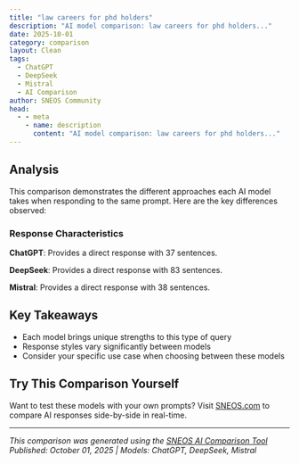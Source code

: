 ```yaml
---
title: "law careers for phd holders"
description: "AI model comparison: law careers for phd holders..."
date: 2025-10-01
category: comparison
layout: Clean
tags:
  - ChatGPT
  - DeepSeek
  - Mistral
  - AI Comparison
author: SNEOS Community
head:
  - - meta
    - name: description
      content: "AI model comparison: law careers for phd holders..."
---
```


<ChatComparison
  title="law careers for phd holders"
  prompt="law careers for phd holders"
  :responses='{
    "ChatGPT": "PhD holders have a variety of career options in the field of law, depending on their specific area of expertise, interests, and background. Here are some potential law-related career paths for individuals with a PhD:\n\n1. **Legal Academia and Research**  \n   - Becoming a law professor or researcher at universities and law schools.  \n   - Conducting interdisciplinary research that combines law with fields like sociology, economics, political science, or technology.  \n   - Publishing scholarly articles, books, and case studies.\n\n2. **Law and Policy Analyst**  \n   - Working with governmental agencies, think tanks, or NGOs to analyze, develop, and advocate policy.  \n   - Providing expert advice on the legal implications of proposed legislation or regulations.\n\n3. **Legal Consultant**  \n   - Advising law firms, corporations, or public organizations on specialized areas of law, especially if your PhD relates to a niche area (e.g., environmental law, intellectual property, international law).  \n   - Utilizing deep subject matter expertise to inform legal strategy.\n\n4. **Intellectual Property Specialist**  \n   - If your PhD is in a STEM field, you can work in patent law as a patent agent, patent examiner, or consultant. Some PhDs pursue additional qualifications to become patent attorneys.  \n   - Helping protect and manage IP portfolios for companies or law firms.\n\n5. **Compliance Officer or Legal Advisor in Corporations**  \n   - Ensuring that companies comply with legal and regulatory requirements.  \n   - Drafting and reviewing contracts and legal documents related to corporate activities.\n\n6. **Government Legal Roles**  \n   - Serving as legal advisors or policy experts in various government departments or agencies.  \n   - Engaging in legislative drafting or regulatory oversight.\n\n7. **Forensic Legal Expert**  \n   - Providing expertise in forensic science or other technical domains during legal proceedings.  \n   - Assisting in the interpretation of evidence that requires specialized knowledge.\n\n8. **Consultancy and Expert Witness**  \n   - Offering expert witness services in court cases where specialized knowledge is needed.  \n   - Consulting for law firms on complex legal matters that intersect with your field of study.\n\n9. **Nonprofit and Advocacy Work**  \n   - Working with organizations focused on human rights, environmental law, or social justice, using your expertise to influence legal outcomes and policy.\n\n10. **Interdisciplinary Legal Careers**  \n    - Combining your PhD expertise with law in emerging fields like cybersecurity law, health law, technology law, or international trade law.\n\n**Next Steps:**  \n- Consider additional qualifications such as a JD (Juris Doctor) if you wish to practice law as an attorney.  \n- Gain experience through internships, fellowships, or part-time roles in law-related settings.  \n- Network with legal professionals and academics.\n\nIf you provide your specific PhD discipline, I can suggest more tailored opportunities!",
    "DeepSeek": "Of course. A PhD is a tremendous asset that signals deep research expertise, analytical rigor, and specialized knowledge. While the most obvious path is becoming a law professor, the legal profession offers a rich and diverse landscape of high-value careers for PhD holders beyond the academy.\n\nHere\u2019s a comprehensive guide to law careers for PhD holders, broken down by path.\n\n### Path 1: The Traditional Legal Practice Route (Becoming a Lawyer)\n\nThis path requires going to law school and passing the bar exam, but your PhD gives you a massive advantage.\n\n**Why it\u0027s a great fit:** Your PhD demonstrates you can handle complex, long-term research projects, write persuasively, and master a dense body of knowledge\u2014all core skills of a successful lawyer.\n\n**Best For:** PhDs who want to directly represent clients, argue in court, or negotiate deals, and are willing to invest the time and resources in a JD.\n\n**Potential Legal Specialties (matched by PhD field):**\n\n*   **Sciences (Biology, Chemistry, Physics, Engineering):**\n    *   **Patent Prosecution:** Drafting and prosecuting patent applications before the USPTO. This is a perfect fit. You can become a **Patent Agent** *even before law school* by passing the Patent Bar Exam.\n    *   **Patent Litigation:** Representing clients in court when patent rights are infringed. Your deep technical knowledge is invaluable for explaining complex ideas to judges and juries.\n    *   **Food \u0026 Drug Law:** Working on regulatory approvals (e.g., with the FDA) for pharmaceuticals, medical devices, and biologics.\n    *   **Environmental Law:** Handling cases related to pollution, climate change, and environmental regulations.\n\n*   **Economics, Finance, Statistics:**\n    *   **Antitrust / Competition Law:** Analyzing market data, mergers, and monopolistic practices. Economists are crucial in this field.\n    *   **Securities Litigation \u0026 White-Collar Defense:** Defending against or prosecuting financial fraud, insider trading, and other complex financial crimes.\n    *   **Tax Law:** Handling sophisticated domestic and international tax planning and disputes.\n\n*   **Humanities (History, Philosophy, Literature, etc.):**\n    *   **Appellate Litigation:** Crafting sophisticated legal arguments and writing persuasive briefs for appeals courts. The skills in close reading, argumentation, and writing are directly transferable.\n    *   **Constitutional Law:** Working on landmark cases involving civil rights, free speech, and governmental powers.\n    *   **General Commercial Litigation:** The analytical and writing skills are universally applicable.\n\n*   **Psychology, Sociology, Criminology:**\n    *   **Criminal Law:** Both prosecution and defense, bringing a deep understanding of human behavior, bias, and social factors.\n    *   **Family Law:** Handling child custody cases where understanding child development and family dynamics is key.\n    *   **Juvenile Justice:** Advocating for youth within the legal system.\n\n---\n\n### Path 2: Careers in Law, *Without* a JD (Leveraging Your PhD Directly)\n\nThis is often an overlooked but fantastic avenue. You practice law *adjacently*.\n\n**1. Legal Academia \u0026 Research**\n*   **Law Professor:** This is the classic path. While many professors have a JD/PhD, a PhD alone can qualify you, especially for teaching:\n    *   **Law \u0026 [Your Field]:** e.g., Law \u0026 Economics, Law \u0026 Psychology, Law \u0026 Philosophy, Law \u0026 History.\n    *   **Legal Writing and Research.**\n*   **Director of Research / Fellow at a Think Tank:** Organizations like the RAND Corporation, Urban Institute, or Cato Institute need PhDs to conduct empirical research on the effects of laws and policies (e.g., on crime, education, health).\n*   **Academic Researcher / Principal Investigator:** Secure grants to run research projects on topics like forensic science, jury decision-making, or the impact of regulations.\n\n**2. Policy, Government, \u0026 Regulation**\n*   **Policy Analyst (Government or NGO):** Draft legislation, analyze the impact of proposed laws, and advise lawmakers. Your PhD gives you instant credibility.\n*   **Regulatory Affairs Specialist/Manager:** Work within companies or consulting firms to navigate complex regulatory landscapes (e.g., at the EPA, FDA, SEC, FCC). Your subject matter expertise is the product.\n*   **Legislative Assistant/Staffer:** Especially for congressional committees focused on your area of expertise (e.g., a Science \u0026 Technology PhD working for the House Science Committee).\n\n**3. The Business of Law (Law Firms \u0026 Corporations)**\n*   **Consulting Expert / Litigation Consultant:** This is a huge area. Law firms hire PhDs to:\n    *   **Provide Subject Matter Expertise:** Explain complex topics to the legal team.\n    *   **Testify as an Expert Witness:** Your PhD makes you a highly credible witness on the stand.\n    *   **Jury Consulting:** Use your expertise in social psychology to help legal teams select juries and craft case narratives.\n*   **Knowledge Management / Research Analyst:** In large law firms, you would manage and curate the firm\u0027s internal knowledge, ensuring lawyers have access to the best research and precedents. Your research skills are perfect for this.\n*   **Legal Technology \u0026 E-Discovery:** PhDs in Computer Science, Data Science, or Linguistics are in high demand to develop and manage AI tools for legal research (e.g., ROSS Intelligence, Casetext) and sift through massive electronic document sets in litigation.\n\n**4. The Non-Profit \u0026 Advocacy World**\n*   **Research Director for an Advocacy Group:** Organizations like the ACLU, NAACP Legal Defense Fund, or Environmental Defense Fund need PhDs to produce the rigorous research that underpins their advocacy and litigation campaigns.\n*   **Grant Writer / Policy Advocate:** Use your research and writing skills to secure funding and influence public policy on issues you care about.\n\n---\n\n### How to Decide and Next Steps\n\n**Ask Yourself:**\n\n1.  **Do I want to be *the lawyer* or *advise the lawyer*?** This is the fundamental JD vs. Non-JD question.\n2.  **Do I thrive on advocacy and client interaction, or deep research and analysis?**\n3.  **Am I willing to invest 3 years and significant tuition in law school?**\n\n**Actionable Next Steps:**\n\n*   **Network Informational Interviews:** Talk to:\n    *   Law professors with PhDs.\n    *   Patent attorneys with a technical background.\n    *   PhDs working as consultants or in policy roles.\n*   **Gain Experience:** Try to get a summer internship or part-time role at a law firm, government agency, or non-profit in a research capacity.\n*   **For the JD Path:**\n    *   Research law schools strong in your area of interest.\n    *   Prepare for the LSAT. Your PhD background will help.\n    *   Look for schools that offer scholarships for PhD holders.\n*   **For the Non-JD Path:**\n    *   Tailor your CV to highlight transferable skills: project management, complex problem-solving, data analysis, persuasive writing, and public speaking.\n    *   Use keywords like \u0022policy,\u0022 \u0022research,\u0022 \u0022compliance,\u0022 \u0022regulation,\u0022 and \u0022litigation support\u0022 in your job searches.\n\n**Conclusion:**\n\nYour PhD is not a detour; it\u0027s a powerful specialization that makes you uniquely valuable in the legal world. Whether you choose to become a practicing attorney or leverage your expertise in a supporting role, your ability to grapple with complexity and produce original knowledge will set you apart.",
    "Mistral": "PhD holders can pursue a variety of law careers, leveraging their advanced degrees and specialized knowledge. Here are some potential career paths:\n\n1. **Legal Academia**:\n   - **Law Professor**: Teach and conduct research in law schools.\n   - **Legal Researcher**: Conduct research on legal topics and publish findings.\n\n2. **Legal Practice**:\n   - **Attorney/Lawyer**: While a JD (Juris Doctor) is typically required to practice law, a PhD can complement legal practice, especially in specialized areas like intellectual property, environmental law, or health law.\n   - **Legal Consultant**: Provide expert advice in specific legal areas, leveraging your PhD expertise.\n\n3. **Government and Policy**:\n   - **Policy Analyst/Advisor**: Work in government agencies or think tanks to develop and analyze policies.\n   - **Legislative Aide**: Assist legislators in drafting and analyzing legislation.\n\n4. **Non-Profit and Advocacy**:\n   - **Legal Advocate**: Work for non-profit organizations to advocate for legal reforms or represent clients in specific areas like human rights, environmental law, or public interest law.\n   - **Research Director**: Lead research initiatives within non-profit organizations.\n\n5. **Corporate and Business Law**:\n   - **In-House Counsel**: Provide legal advice and services within a corporation, particularly in areas related to your PhD.\n   - **Compliance Officer**: Ensure that a company complies with legal and regulatory requirements.\n\n6. **Intellectual Property**:\n   - **Patent Attorney**: Specialize in patent law, particularly if your PhD is in a scientific or technical field.\n   - **Trademark/Copyright Attorney**: Focus on trademark and copyright law.\n\n7. **Legal Publishing and Media**:\n   - **Legal Editor/Writer**: Write and edit legal publications, articles, and books.\n   - **Legal Journalist**: Report on legal issues and developments for media outlets.\n\n8. **Legal Technology and Innovation**:\n   - **Legal Tech Specialist**: Work on developing and implementing legal technology solutions.\n   - **Legal Innovation Consultant**: Advise law firms and legal departments on innovative practices and technologies.\n\n9. **International Law**:\n   - **International Lawyer**: Work on international legal issues, including treaties, trade law, and human rights.\n   - **International Policy Advisor**: Provide advice on international legal and policy matters.\n\n10. **Judiciary**:\n    - **Judicial Clerk**: Assist judges in legal research and drafting opinions.\n    - **Judge/Magistrate**: While rare, some PhD holders with legal training may pursue judicial careers.\n\n11. **Legal Ethics and Professional Responsibility**:\n    - **Ethics Officer**: Ensure compliance with ethical standards within legal organizations.\n    - **Professional Responsibility Advisor**: Provide guidance on legal ethics and professional conduct.\n\n12. **Legal Education and Training**:\n    - **Continuing Legal Education (CLE) Instructor**: Develop and deliver CLE courses.\n    - **Legal Training Coordinator**: Organize and manage legal training programs.\n\nEach of these career paths may require additional qualifications, such as a JD or passing the bar exam, depending on the specific role and jurisdiction."
  }'
  published-date="22:10"
/>

## Analysis

This comparison demonstrates the different approaches each AI model takes when responding to the same prompt. Here are the key differences observed:

### Response Characteristics

**ChatGPT**: Provides a direct response with 37 sentences. 

**DeepSeek**: Provides a direct response with 83 sentences. 

**Mistral**: Provides a direct response with 38 sentences. 

## Key Takeaways

- Each model brings unique strengths to this type of query
- Response styles vary significantly between models
- Consider your specific use case when choosing between these models

## Try This Comparison Yourself

Want to test these models with your own prompts? Visit [SNEOS.com](https://sneos.com) to compare AI responses side-by-side in real-time.

---

*This comparison was generated using the [SNEOS AI Comparison Tool](https://sneos.com)*
*Published: October 01, 2025 | Models: ChatGPT, DeepSeek, Mistral*
